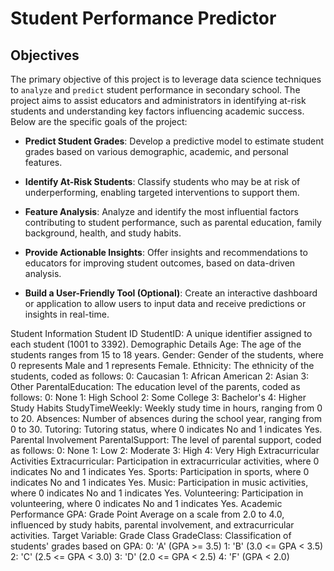 # Student Performance Predictor

## Objectives

The primary objective of this project is to leverage data science techniques to `analyze` and `predict` student performance in secondary school. The project aims to assist educators and administrators in identifying at-risk students and understanding key factors influencing academic success. Below are the specific goals of the project:

- **Predict Student Grades**: Develop a predictive model to estimate student grades based on various demographic, academic, and personal features.

- **Identify At-Risk Students**: Classify students who may be at risk of underperforming, enabling targeted interventions to support them.

- **Feature Analysis**: Analyze and identify the most influential factors contributing to student performance, such as parental education, family background, health, and study habits.

- **Provide Actionable Insights**: Offer insights and recommendations to educators for improving student outcomes, based on data-driven analysis.

- **Build a User-Friendly Tool (Optional)**: Create an interactive dashboard or application to allow users to input data and receive predictions or insights in real-time.

Student Information
Student ID
StudentID: A unique identifier assigned to each student (1001 to 3392).
Demographic Details
Age: The age of the students ranges from 15 to 18 years.
Gender: Gender of the students, where 0 represents Male and 1 represents Female.
Ethnicity: The ethnicity of the students, coded as follows:
0: Caucasian
1: African American
2: Asian
3: Other
ParentalEducation: The education level of the parents, coded as follows:
0: None
1: High School
2: Some College
3: Bachelor's
4: Higher
Study Habits
StudyTimeWeekly: Weekly study time in hours, ranging from 0 to 20.
Absences: Number of absences during the school year, ranging from 0 to 30.
Tutoring: Tutoring status, where 0 indicates No and 1 indicates Yes.
Parental Involvement
ParentalSupport: The level of parental support, coded as follows:
0: None
1: Low
2: Moderate
3: High
4: Very High
Extracurricular Activities
Extracurricular: Participation in extracurricular activities, where 0 indicates No and 1 indicates Yes.
Sports: Participation in sports, where 0 indicates No and 1 indicates Yes.
Music: Participation in music activities, where 0 indicates No and 1 indicates Yes.
Volunteering: Participation in volunteering, where 0 indicates No and 1 indicates Yes.
Academic Performance
GPA: Grade Point Average on a scale from 2.0 to 4.0, influenced by study habits, parental involvement, and extracurricular activities.
Target Variable: Grade Class
GradeClass: Classification of students' grades based on GPA:
0: 'A' (GPA >= 3.5)
1: 'B' (3.0 <= GPA < 3.5)
2: 'C' (2.5 <= GPA < 3.0)
3: 'D' (2.0 <= GPA < 2.5)
4: 'F' (GPA < 2.0)
